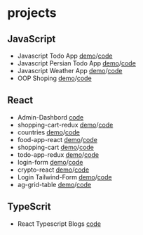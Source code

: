 # projects


## JavaScript
- Javascript Todo App [demo](https://sanaz-git.github.io/javascript-todo-app/)/[code](https://github.com/sanaz-git/javascript-todo-app?tab=readme-ov-file)
- Javascript Persian Todo App [demo](https://sanaz-git.github.io/javascript-persian-todo-app/)/[code](https://github.com/sanaz-git/javascript-persian-todo-app)
- Javascript Weather App [demo](https://sanaz-git.github.io/javascript-weather-app/)/[code](https://github.com/sanaz-git/javascript-weather-app)
- OOP Shoping [demo](https://sanaz-git.github.io/oop-shoping/)/[code](https://github.com/sanaz-git/oop-shoping)

## React
- Admin-Dashbord  [code](https://github.com/sanaz-git/admin-dashbord)
- shopping-cart-redux [demo](https://shopping-cart-redux-chi.vercel.app/products)/[code](https://github.com/sanaz-git/shopping-cart-redux)
- countries [demo](https://countries-9uei.vercel.app/countries)/[code](https://github.com/sanaz-git/countries)
- food-app-react [demo](https://food-app-react-chi.vercel.app/products)/[code](https://github.com/sanaz-git/food-app-react)
- shopping-cart [demo](https://shopping-cart-sanaz-git.vercel.app/products)/[code](https://github.com/sanaz-git/shopping-cart)
- todo-app-redux [demo](https://todo-app-redux-nine.vercel.app/)/[code](https://github.com/sanaz-git/todo-app-redux)
- login-form [demo](https://login-form-two-liart.vercel.app/signup)/[code](https://github.com/sanaz-git/login-form)
- crypto-react [demo](https://crypto-react-ten.vercel.app/)/[code](https://github.com/sanaz-git/crypto-react?tab=readme-ov-file)
- Login Tailwind-Form [demo](https://sanaz-git.github.io/login-register-form/)/[code](https://github.com/sanaz-git/login-register-form?tab=readme-ov-file)
- ag-grid-table [demo](https://fluffy-duckanoo-a73256.netlify.app/)/[code](https://github.com/sanaz-git/ag-grid-table)

  
## TypeScrit 
- React Typescript Blogs  [code](https://github.com/sanaz-git/react-typescript-blogs)






